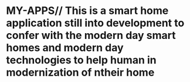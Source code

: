 # MY-APPS// This is a smart home application still into development to confer with the modern day smart homes and modern day technologies to help human in modernization of ntheir home
